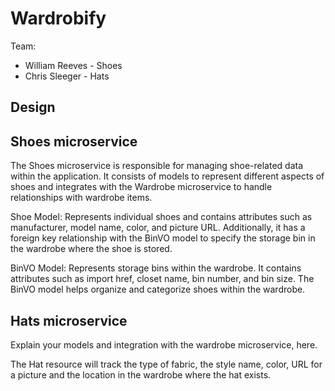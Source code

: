 # Wardrobify

Team:

* William Reeves - Shoes
* Chris Sleeger - Hats

## Design

## Shoes microservice

The Shoes microservice is responsible for managing shoe-related data within the application. It consists of models to represent different aspects of shoes and integrates with the Wardrobe microservice to handle relationships with wardrobe items.

Shoe Model: Represents individual shoes and contains attributes such as manufacturer, model name, color, and picture URL. Additionally, it has a foreign key relationship with the BinVO model to specify the storage bin in the wardrobe where the shoe is stored.

BinVO Model: Represents storage bins within the wardrobe. It contains attributes such as import href, closet name, bin number, and bin size. The BinVO model helps organize and categorize shoes within the wardrobe.

## Hats microservice

Explain your models and integration with the wardrobe
microservice, here.

The Hat resource will track the type of fabric, the style name, color, URL for a picture and the location in the wardrobe where the hat exists.
